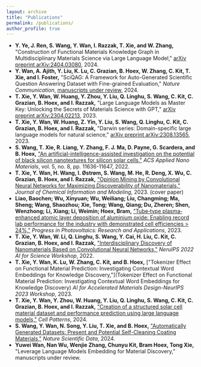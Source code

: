 ```yaml
---
layout: archive
title: "Publications"
permalink: /publications/
author_profile: true
---
```

- **Y. Ye, J. Ren, S. Wang, Y. Wan, I. Razzak, T. Xie, and W. Zhang,** "Construction of Functional Materials Knowledge Graph in Multidisciplinary Materials Science via Large Language Model," [arXiv preprint arXiv:2404.03080](https://arxiv.org/abs/2404.03080), 2024.
- **Y. Wan, A. Ajith, Y. Liu, K. Lu, C. Grazian, B. Hoex, W. Zhang, C. Kit, T. Xie, and I. Foster,** "SciQAG: A Framework for Auto-Generated Scientific Question Answering Dataset with Fine-grained Evaluation," *Nature Communication*, [manuscripts under review](https://arxiv.org/abs/2405.09939), 2024.
- **T. Xie, Y. Wan, W. Huang, Y. Zhou, Y. Liu, Q. Linghu, S. Wang, C. Kit, C. Grazian, B. Hoex, and I. Razzak,** "Large Language Models as Master Key: Unlocking the Secrets of Materials Science with GPT," [arXiv preprint arXiv:2304.02213](https://arxiv.org/abs/2304.02213), 2023.
- **T. Xie, Y. Wan, W. Huang, Z. Yin, Y. Liu, S. Wang, Q. Linghu, C. Kit, C. Grazian, B. Hoex, and I. Razzak,** "Darwin series: Domain-specific large language models for natural science," [arXiv preprint arXiv:2308.13565](https://arxiv.org/abs/2308.13565), 2023.
- **S. Wang, T. Xie, R. Liang, Y. Zhang, F. J. Ma, D. Payne, G. Scardera, and B. Hoex,** [&#34;An artificial-intelligence-assisted investigation on the potential of black silicon nanotextures for silicon solar cells,&#34;](https://pubs.acs.org/doi/10.1021/acsanm.2c02619) *ACS Applied Nano Materials*, vol. 5, no. 8, pp. 11636-11647, 2022.
- **T. Xie, Y. Wan, H. Wang, I. Østrøm, S. Wang, M. He, R. Deng, X. Wu, C. Grazian, B. Hoex, and I. Razzak,** [&#34;Opinion Mining by Convolutional Neural Networks for Maximizing Discoverability of Nanomaterials,&#34;](https://pubs.acs.org/doi/10.1021/acs.jcim.3c00746) *Journal of Chemical Information and Modeling*, 2023. (cover paper)
- **Liao, Baochen; Wu, Xinyuan; Wu, Weiliang; Liu, Changming; Ma, Sheng; Wang, Shaozhou; Xie, Tong; Wang, Qiang; Du, Zheren; Shen, Wenzhong; Li, Xiang; Li, Weimin; Hoex, Bram,** [&#34;Tube‐type plasma‐enhanced atomic layer deposition of aluminium oxide: Enabling record lab performance for the industry with demonstrated cell efficiencies &gt; 24%,&#34;](https://onlinelibrary.wiley.com/doi/abs/10.1002/pip.3607) *Progress in Photovoltaics: Research and Applications*, 2023.
- **T. Xie, Y. Wan, W. Li, Q. Linghu, S. Wang, Y. Cai, H. Liu, C. Kit, C. Grazian, B. Hoex, and I. Razzak,** [&#34;Interdisciplinary Discovery of Nanomaterials Based on Convolutional Neural Networks,&#34;](https://arxiv.org/abs/2212.02805) *NeruIPS 2022 AI for Science Workshop*, 2022.
- **T. Xie, Y. Wan, K. Lu, W. Zhang, C. Kit, and B. Hoex,** ["Tokenizer Effect on Functional Material Prediction: Investigating Contextual Word Embeddings for Knowledge Discovery,"](Tokenizer Effect on Functional Material Prediction: Investigating Contextual Word Embeddings for Knowledge Discovery) *AI for Accelerated Materials Design-NeurIPS 2023 Workshop*, 2023.
- **T. Xie, Y. Wan, Y. Zhou, W. Huang, Y. Liu, Q. Linghu, S. Wang, C. Kit, C. Grazian, B. Hoex, and I. Razzak,** [&#34;Creation of a structured solar cell material dataset and performance prediction using large language models,&#34;](https://pubmed.ncbi.nlm.nih.gov/38800367/) *Cell Patterns*, 2024.
- **S. Wang, Y. Wan, N. Song, Y. Liu, T. Xie, and B. Hoex,** [&#34;Automatically Generated Datasets: Present and Potential Self-Cleaning Coating Materials,&#34;](https://pubmed.ncbi.nlm.nih.gov/38296978/) *Nature Scientific Data*, 2024.
- **Yuwei Wan, Nan Wu, Wenjie Zhang, Chunyu Kit, Bram Hoex, Tong Xie,** "Leverage Language Models Embedding for Material Discovery," manuscripts under review.
